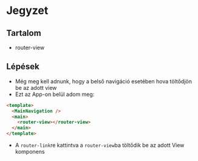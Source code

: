 # Jegyzet

## Tartalom

- router-view

## Lépések

- Még meg kell adnunk, hogy a belső navigáció esetében hova töltődjön be az adott view
- Ezt az App-on belül adom meg:

```html
<template>
  <MainNavigation />
  <main>
    <router-view></router-view>
  </main>
</template>
```

- A `router-link`re kattintva a `router-view`ba töltődik be az adott View komponens

